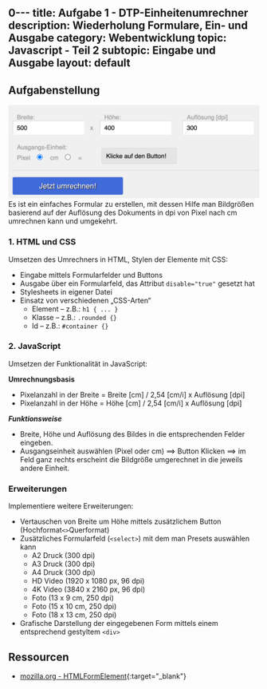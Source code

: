 0---
title: Aufgabe 1 - DTP-Einheitenumrechner
description: Wiederholung Formulare, Ein- und Ausgabe
category: Webentwicklung
topic: Javascript - Teil 2
subtopic: Eingabe und Ausgabe
layout: default
---

## Aufgabenstellung

![DTP-Einheitenumrechner](img/js_css_px2cm.png)
Es ist ein einfaches Formular zu erstellen, mit dessen Hilfe man Bildgrößen basierend auf der Auflösung des Dokuments in dpi von Pixel nach cm umrechnen kann und umgekehrt.

### 1. HTML und CSS

Umsetzen des Umrechners in HTML, Stylen der Elemente mit CSS:
* Eingabe mittels Formularfelder und Buttons
* Ausgabe über ein Formularfeld, das Attribut `disable="true"` gesetzt hat
*	Stylesheets in eigener Datei
*	Einsatz von verschiedenen „CSS-Arten“
	* Element – z.B.: `h1 { ... }`
	* Klasse – z.B.: `.rounded {}`
	* Id – z.B.: `#container {}`



### 2. JavaScript

Umsetzen der Funktionalität in JavaScript:

**Umrechnungsbasis**
* Pixelanzahl in der Breite = Breite [cm] / 2,54 [cm/i] x Auflösung [dpi]
* Pixelanzahl in der Höhe = Höhe [cm] / 2,54 [cm/i] x Auflösung [dpi]

***Funktionsweise***

* Breite, Höhe und Auflösung des Bildes in die entsprechenden Felder eingeben.
* Ausgangseinheit auswählen (Pixel oder cm) ⟹ Button Klicken ⟹ im Feld ganz
rechts erscheint die Bildgröße umgerechnet in die jeweils andere Einheit.


### Erweiterungen

Implementiere weitere Erweiterungen:
* Vertauschen von Breite um Höhe mittels zusätzlichem Button (Hochformat`<>`Querformat)  
* Zusätzliches Formularfeld (`<select>`) mit dem man Presets auswählen kann
    * A2 Druck (300 dpi)
    * A3 Druck (300 dpi)
    * A4 Druck (300 dpi)
    * HD Video (1920 x 1080 px, 96 dpi)
    * 4K Video (3840 x 2160 px, 96 dpi)
    * Foto (13 x 9 cm, 250 dpi)
    * Foto (15 x 10 cm, 250 dpi)
    * Foto (18 x 13 cm, 250 dpi)
* Grafische Darstellung der eingegebenen Form mittels einem entsprechend gestyltem `<div>`

## Ressourcen
* [mozilla.org - HTMLFormElement](https://developer.mozilla.org/de/docs/Web/API/HTMLFormElement){:target="_blank"}